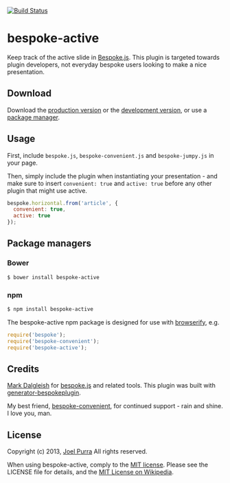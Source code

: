 [![Build Status](https://secure.travis-ci.org/joelpurra/bespoke-active.png?branch=master)](https://travis-ci.org/joelpurra/bespoke-active)

# bespoke-active

Keep track of the active slide in [Bespoke.js][bespoke.js]. This plugin is targeted towards plugin developers, not everyday bespoke users looking to make a nice presentation.

## Download

Download the [production version][min] or the [development version][max], or use a [package manager](#package-managers).

[min]: https://raw.github.com/joelpurra/bespoke-active/master/dist/bespoke-active.min.js
[max]: https://raw.github.com/joelpurra/bespoke-active/master/dist/bespoke-active.js

## Usage

First, include `bespoke.js`, `bespoke-convenient.js` and `bespoke-jumpy.js` in your page.

Then, simply include the plugin when instantiating your presentation - and make sure to insert `convenient: true` and `active: true` before any other plugin that might use active.


```js
bespoke.horizontal.from('article', {
  convenient: true,
  active: true
});
```

## Package managers

### Bower

```bash
$ bower install bespoke-active
```

### npm

```bash
$ npm install bespoke-active
```

The bespoke-active npm package is designed for use with [browserify](http://browserify.org/), e.g.

```js
require('bespoke');
require('bespoke-convenient');
require('bespoke-active');
```


## Credits

[Mark Dalgleish](http://markdalgleish.com/) for [bespoke.js][bespoke.js] and related tools. This plugin was built with [generator-bespokeplugin](https://github.com/markdalgleish/generator-bespokeplugin).

My best friend, [bespoke-convenient](https://github.com/joelpurra/bespoke-convenient), for continued support - rain and shine. I love you, man.


## License

Copyright (c) 2013, [Joel Purra](http://joelpurra.com/) All rights reserved.

When using bespoke-active, comply to the [MIT license](http://joelpurra.mit-license.org/2013). Please see the LICENSE file for details, and the [MIT License on Wikipedia](http://en.wikipedia.org/wiki/MIT_License).

[bespoke.js]: https://github.com/markdalgleish/bespoke.js
